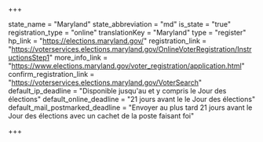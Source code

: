 +++

state_name = "Maryland"
state_abbreviation = "md"
is_state = "true"
registration_type = "online"
translationKey = "Maryland"
type = "register"
hp_link = "https://elections.maryland.gov/"
registration_link = "https://voterservices.elections.maryland.gov/OnlineVoterRegistration/InstructionsStep1"
more_info_link = "https://www.elections.maryland.gov/voter_registration/application.html"
confirm_registration_link = "https://voterservices.elections.maryland.gov/VoterSearch"
default_ip_deadline = "Disponible jusqu'au et y compris le Jour des élections"
default_online_deadline = "21 jours avant le le Jour des élections"
default_mail_postmarked_deadline = "Envoyer au plus tard 21 jours avant le Jour des élections avec un cachet de la poste faisant foi"

+++